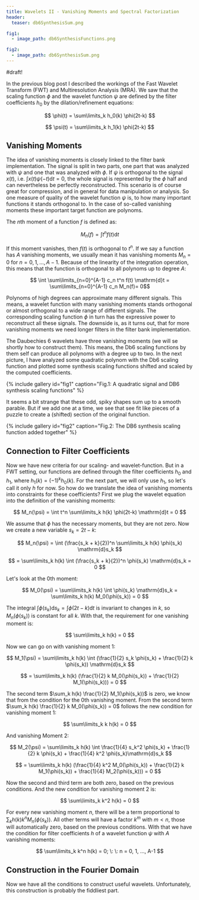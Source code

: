 ```yaml
---
title: Wavelets II - Vanishing Moments and Spectral Factorization
header:
  teaser: db6SynthesisSum.png

fig1:
  - image_path: db6SynthesisFunctions.png

fig2:
  - image_path: db6SynthesisSum.png
---
```

#draft!

In the previous blog post I described the workings of the Fast Wavelet Transform (FWT) and Multiresolution Analysis (MRA). We saw that the scaling function $\phi$ and the wavelet function $\psi$ are defined by the filter coefficients $h_0$ by the dilation/refinement equations:

$$
\phi(t) = \sum\limits_k h_0(k) \phi(2t-k)
$$

$$
\psi(t) = \sum\limits_k h_1(k) \phi(2t-k)
$$

## Vanishing Moments

The idea of vanishing moments is closely linked to the filter bank implementation. The signal is split in two parts, one part that was analyzed with $\psi$ and one that was analyzed with $\phi$. If $\psi$ is orthogonal to the signal $x(t)$, i.e. $\int x(t) \psi(-t) \mathrm{d}t = 0$, the whole signal is represented by the $\phi$ half and can nevertheless be perfectly reconstructed. This scenario is of course great for compression, and in general for data manipulation or analysis. So one measure of quality of the wavelet function $\psi$ is, to how many important functions it stands orthogonal to. In the case of so-called vanishing moments these important target function are polynoms.

The $n$th moment of a function $f$ is defined as:

$$
M_n(f) = \int t^n f(t) \mathrm{d}t
$$

If this moment vanishes, then $f(t)$ is orthogonal to $t^n$. If we say a function has $A$ vanishing moments, we usually mean it has vanishing moments $M_n = 0$ for $n=0, 1, ...,  A-1$. Because of the linearity of the integration operation, this means that the function is orthogonal to all polynoms up to degree $A$:

$$ \int \sum\limits_{n=0}^{A-1} c_n t^n f(t) \mathrm{d}t = \sum\limits_{n=0}^{A-1} c_n M_n(f)= 0$$

Polynoms of high degrees can approximate many different signals. This means, a wavelet function with many vanishing moments stands orthogonal or almost orthogonal to a wide range of different signals. The corresponding scaling function $\phi$ in turn has the expressive power to reconstruct all these signals. The downside is, as it turns out, that for more vanishing moments we need longer filters in the filter bank implementation.

The Daubechies 6 wavelets have three vanishing moments (we will se shortly how to construct them). This means, the Db6 scaling functions by them self can produce all polynoms with a degree up to two. In the next picture, I have analyzed some quadratic polynom with the Db6 scaling function and plotted some synthesis scaling functions shifted and scaled by the computed coefficients.

<!-- ![image](/images/db6SynthesisFunctions.png) -->
{% include gallery id="fig1" caption="Fig.1: A quadratic signal and DB6 synthesis scaling functions" %}

It seems a bit strange that these odd, spiky shapes sum up to a smooth parable. But if we add one at a time, we see that see fit like pieces of a puzzle to create a (shifted) section of the original function.

<!-- ![image](/images/db6SynthesisSum.png) -->
{% include gallery id="fig2" caption="Fig.2: The DB6 synthesis scaling function added together" %}


## Connection to Filter Coefficients

Now we have new criteria for our scaling- and wavelet-function. But in a FWT setting, our functions are defined through the filter coefficients $h_0$ and $h_1$, where $h_1(k) = (-1)^k h_0(k)$. For the next part, we will only use $h_1$, so let's call it only $h$ for now. So how do we translate the idea of vanishing moments into constraints for these coefficients? First we plug the wavelet equation into the definition of the vanishing moments:

$$
M_n(\psi) = \int t^n \sum\limits_k h(k) \phi(2t-k) \mathrm{d}t = 0
$$

We assume that $\phi$ has the necessary moments, but they are not zero. Now we create a new variable $s_k = 2t-k$:

$$
M_n(\psi) = \int (\frac{s_k + k}{2})^n \sum\limits_k h(k) \phi(s_k) \mathrm{d}s_k
$$

$$
= \sum\limits_k h(k) \int (\frac{s_k + k}{2})^n \phi(s_k) \mathrm{d}s_k = 0
$$

Let's look at the $0$th moment:

$$
M_0(\psi) = \sum\limits_k h(k) \int \phi(s_k) \mathrm{d}s_k = \sum\limits_k h(k) M_0(\phi(s_k)) = 0
$$

The integral  $\int \phi(s_k) \mathrm{d}s_k = \int \phi(2t-k) \mathrm {d}t$ is invariant to changes in $k$, so $M_n(\phi(s_k))$ is constant for all $k$. With that, the requirement for one vanishing moment is:

$$
\sum\limits_k h(k) = 0
$$

Now we can go on with vanishing moment $1$:

$$
M_1(\psi) = \sum\limits_k h(k) \int (\frac{1}{2} s_k \phi(s_k) +  \frac{1}{2} k \phi(s_k)) \mathrm{d}s_k
$$

$$
= \sum\limits_k h(k) (\frac{1}{2} k M_0(\phi(s_k)) + \frac{1}{2} M_1(\phi(s_k))) = 0
$$

The second term $\sum_k h(k) \frac{1}{2} M_1(\phi(s_k))$ is zero, we know that from the condition for the $0$th vanishing moment. From the second term $\sum_k h(k) \frac{1}{2} k M_0(\phi(s_k)) = 0$ follows the new condition for vanishing moment $1$:

$$
\sum\limits_k k h(k) = 0
$$

And vanishing Moment $2$:

$$
M_2(\psi) = \sum\limits_k h(k) \int \frac{1}{4} s_k^2 \phi(s_k) +  \frac{1}{2} k \phi(s_k) + \frac{1}{4} k^2 \phi(s_k)\mathrm{d}s_k
$$

$$
= \sum\limits_k h(k) (\frac{1}{4} k^2 M_0(\phi(s_k)) + \frac{1}{2} k M_1(\phi(s_k))  + \frac{1}{4} M_2(\phi(s_k))) = 0
$$

Now the second and third term are both zero, based on the previous conditions. And the new condition for vanishing moment $2$ is:

$$
\sum\limits_k k^2 h(k) = 0
$$

For every new vanishing moment $n$, there will be a term proportional to $\sum_k h(k) k^n M_n(\phi(s_k))$. All other terms will have a factor $k^m$ with $m<n$, those will automatically zero, based on the previous conditions. With that we have the condition for filter coefficients $h$ of a wavelet function $\psi$ with $A$ vanishing moments:

$$
\sum\limits_k k^n h(k) = 0; \: \: n = 0, 1, ..., A-1
$$

## Construction in the Fourier Domain

Now we have all the conditions to construct useful wavelets. Unfortunately, this construction is probably the fiddliest part.
